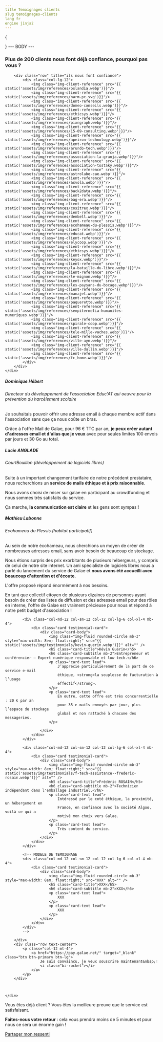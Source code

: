 ```yaml
---
title Temoignages clients
slug temoignages-clients
lang fr
engine jinja2
---
```

{

}
--- BODY ---

<section class="features-icons text-bg-light light text-center ">
    <div class="container-fluid">
        <div class="row mb-5">
            <div class="col-12">
                <h3>Plus de 200 clients</span> nous font déjà confiance, pourquoi pas vous ?</h3>
            </div>
        </div>

        <div class="row" title="ils nous font confiance">
            <div class="col-lg-12">
                <img class="img-client-reference" src="{{ static('assets/img/references/oslandia.webp')}}"/>
                <img class="img-client-reference" src="{{ static('assets/img/references/narm-pc.svg')}}"/>
                <img class="img-client-reference" src="{{ static('assets/img/references/domeo-conseils.webp')}}"/>
                <img class="img-client-reference" src="{{ static('assets/img/references/ethicsys.webp')}}"/>
                <img class="img-client-reference" src="{{ static('assets/img/references/pixngraph.webp')}}"/>
                <img class="img-client-reference" src="{{ static('assets/img/references/15-09-consulting.webp')}}"/>
                <img class="img-client-reference" src="{{ static('assets/img/references/apeiron-technology.webp')}}"/>
                <img class="img-client-reference" src="{{ static('assets/img/references/arundo-tech.webp')}}"/>
                <img class="img-client-reference" src="{{ static('assets/img/references/association-la-granja.webp')}}"/>
                <img class="img-client-reference" src="{{ static('assets/img/references/association-tostaky.webp')}}"/>
                <img class="img-client-reference" src="{{ static('assets/img/references/astrolabe-cae.webp')}}"/>
                <img class="img-client-reference" src="{{ static('assets/img/references/asvola.webp')}}"/>
                <img class="img-client-reference" src="{{ static('assets/img/references/back2data.webp')}}"/>
                <img class="img-client-reference" src="{{ static('assets/img/references/bag-era.webp')}}"/>
                <img class="img-client-reference" src="{{ static('assets/img/references/cositrex.webp')}}"/>
                <img class="img-client-reference" src="{{ static('assets/img/references/dembell.webp')}}"/>
                <img class="img-client-reference" src="{{ static('assets/img/references/ecohameau-du-plessis.webp')}}"/>
                <img class="img-client-reference" src="{{ static('assets/img/references/educat.webp')}}"/>
                <img class="img-client-reference" src="{{ static('assets/img/references/elycoop.webp')}}"/>
                <img class="img-client-reference" src="{{ static('assets/img/references/ethicsys.webp')}}"/>
                <img class="img-client-reference" src="{{ static('assets/img/references/keyox.webp')}}"/>
                <img class="img-client-reference" src="{{ static('assets/img/references/la-bataille-du-libre.webp')}}"/>
                <img class="img-client-reference" src="{{ static('assets/img/references/le-mignon.webp')}}"/>
                <img class="img-client-reference" src="{{ static('assets/img/references/les-paysans-du-bocage.webp')}}"/>
                <img class="img-client-reference" src="{{ static('assets/img/references/manajet.webp')}}"/>
                <img class="img-client-reference" src="{{ static('assets/img/references/paquerette.webp')}}"/>
                <img class="img-client-reference" src="{{ static('assets/img/references/sempiternelia-humanites-numeriques.webp')}}"/>
                <img class="img-client-reference" src="{{ static('assets/img/references/spirale-coop.webp')}}"/>
                <img class="img-client-reference" src="{{ static('assets/img/references/tele-mille-vaches.webp')}}"/>
                <img class="img-client-reference" src="{{ static('assets/img/references/ville-ayn.webp')}}"/>
                <img class="img-client-reference" src="{{ static('assets/img/references/ville-dullin.webp')}}"/>
                <img class="img-client-reference" src="{{ static('assets/img/references/fc_home.webp')}}"/>
            </div>
        </div>
    </div>
</section>


<!-- Testimonials-->
<section class="testimonials text-center bg-dark">
    <div class="container">
        <div class="row text-left">
            <div class="col-md-12 col-sm-12 col-12 col-lg-6 col-xl-4 mb-4">
                <div class="card testimonial-card">
                    <div class="card-body">
                        <img class="img-fluid rounded-circle mb-3" style="max-width: 8em; float:right;" src="{{ static('assets/img/testimonials/educ-at--dominique-hebert.webp')}}" alt="" />
                        <h5 class="card-title">Dominique Hébert</h5>
                        <h6 class="card-subtitle mb-2">Directeur du développement de l'association Educ'AT qui oeuvre pour la prévention du harcèlement scolaire</h6>
                        <p class="card-text lead">
                            Je souhaitais pouvoir offrir une adresse email à chaque membre actif
                            dans l'association sans que ça nous coûte un bras.
                        </p>
                        <p class="card-text lead">
                            Grâce à l'offre Mail de Galae, pour 96 € TTC par an, <strong>je
                            peux créer autant d'adresses email et d'alias que je veux</strong>
                            avec pour seules limites 100 envois par jours et 30 Go au total.
                        </p>
                    </div>
                </div>
            </div>
            <div class="col-md-12 col-sm-12 col-12 col-lg-6 col-xl-4 mb-4">
                <div class="card testimonial-card">
                    <div class="card-body">
                        <img class="img-fluid rounded-circle mb-3" style="max-width: 8em; float:right;" src="{{ static('assets/img/testimonials/court-bouillon--lucie-anglade.webp')}}" alt="" />
                        <h5 class="card-title">Lucie ANGLADE</h5>
                        <h6 class="card-subtitle mb-2">CourtBouillon (développement de logiciels libres)</h6>
                        <p class="card-text lead">
                            Suite à un important changement tarifaire de notre précédent
                            prestataire, nous recherchions un <strong>service de mails
                            éthique et à prix raisonnable</strong>.
                        </p>
                        <p class="card-text lead">
                            Nous avons choisi de miser sur galae en  participant au
                            crowdfunding et nous sommes très satisfaits du service.
                        </p>
                        <p class="card-text lead">
                            <img class="img-fluid rounded-circle mb-3" style="max-width: 4em; float:right;" src="{{ static('assets/img/testimonials/court-bouillon.webp')}}" alt="" />
                            Ça marche, <strong>la communication est claire</strong>
                            et les gens sont sympas&nbsp;!
                        </p>
                    </div>
                </div>
            </div>
            <div class="col-md-12 col-sm-12 col-12 col-lg-6 col-xl-4 mb-4">
                <div class="card testimonial-card">
                    <div class="card-body">
                        <img class="img-fluid rounded-circle mb-3" style="max-width: 8em; float:right;" src="{{ static('assets/img/testimonials/ecohameau-du-plessis--mathieu-labonne.webp')}}" alt="" />
                        <h5 class="card-title">Mathieu Labonne</h5>
                        <h6 class="card-subtitle mb-2">Ecohameau du Plessis (habitat participatif)</h6>
                        <p class="card-text lead">
                            Au sein de notre écohameau, nous cherchions un moyen de créer de
                            nombreuses adresses email, sans avoir besoin de beaucoup de stockage.
                        </p>
                        <p class="card-text lead">
                            Nous étions surpris des prix exorbitants de plusieurs hébergeurs, y
                            compris de celui de notre site internet. Un ami spécialiste de
                            logiciels libres nous a parlé du lancement du service de Galae et
                            <strong>nous avons été accueilli avec beaucoup d'attention et d'écoute</strong>.
                        </p>
                        <p class="card-text lead">
                            L'offre proposé répond énormément à nos besoins.
                        </p>
                        <p class="card-text lead">
                            En tant que collectif citoyen de plusieurs dizaines de personnes
                            ayant besoin de créer des listes de diffusion et des adresses email pour
                            des rôles en interne, l'offre de Galae est vraiment précieuse pour nous
                            et répond à notre petit budget d'association !
                        </p>
                    </div>
                </div>
            </div>
    
            <div class="col-md-12 col-sm-12 col-12 col-lg-6 col-xl-4 mb-4">
                <div class="card testimonial-card">
                    <div class="card-body">
                        <img class="img-fluid rounded-circle mb-3" style="max-width: 8em; float:right;" src="{{ static('assets/img/testimonials/kevin-guerin.webp')}}" alt="" />
                        <h5 class="card-title">Kévin Guérin</h5>
                        <h6 class="card-subtitle mb-2">Entrepreneur et conférencier – Expert numérique responsable et low tech.</h6>
                        <p class="card-text lead">
                            J’apprécie particulièrement de la part de ce service e-mail
                            éthique, <strong>la souplesse de facturation à l’usage
                            effectif</strong>.
                        </p>
                        <p class="card-text lead">
                            En outre, cette offre est très concurrentielle : 20 € par an
                            pour 35 e-mails envoyés par jour, plus l’espace de stockage
                            global et non rattaché à chacune des messageries.
                        </p>

                    </div>
                </div>
            </div>

            <div class="col-md-12 col-sm-12 col-12 col-lg-6 col-xl-4 mb-4">
                <div class="card testimonial-card">
                    <div class="card-body">
                        <img class="img-fluid rounded-circle mb-3" style="max-width: 8em; float:right;" src="{{ static('assets/img/testimonials/f-tech-assistance--frederic-rosain.webp')}}" alt="" />
                        <h5 class="card-title">Frédéric ROSAIN</h5>
                        <h6 class="card-subtitle mb-2">Technicien indépendant dans l'emballage industriel.</h6>
                        <p class="card-text lead">
                            Intéressé par le coté éthique, la proximité, un hébergement en
                            France, en confiance avec la société Algoo, voilà ce qui a
                            motivé mon choix vers Galae.
                        </p>
                        <p class="card-text lead">
                            Très content du service.
                        </p>
                    </div>
                </div>
            </div>

            <!-- MODELE DE TEMOIGNAGE
            <div class="col-md-12 col-sm-12 col-12 col-lg-6 col-xl-4 mb-4">
                <div class="card testimonial-card">
                    <div class="card-body">
                        <img class="img-fluid rounded-circle mb-3" style="max-width: 8em; float:right;" src="XXX" alt="" />
                        <h5 class="card-title">XXX</h5>
                        <h6 class="card-subtitle mb-2">XXX</h6>
                        <p class="card-text lead">
                            XXX
                        </p>
                        <p class="card-text lead">
                            XXX
                        </p>
                    </div>
                </div>
            </div>
            -->

        </div>
        <div class="row text-center">
            <p class="col-12 mt-4">
                <a href="https://pay.galae.net/" target="_blank" class="btn btn-primary btn-lg">
                    Je suis convaincu, je veux souscrire maintenant&nbsp;!
                    <i class="bi-rocket"></i>
                </a>
            </p>
        </div>



    </div>
</section>

<!-- Testimonials-->
<section class="testimonials text-center">
    <div class="container">
        <div class="row text-center">
            <p class="lead">
                Vous êtes déjà client ? Vous êtes la meilleure preuve que le service est satisfaisant.
            </p>
            <p class="lead">
                <strong>Faites-nous votre retour</strong> : cela vous prendra moins de 5 minutes et pour nous ce sera un énorme gain !
            </p>
            <p>
                <a  class="btn btn-primary" href="#!" onclick="this.href='mailto:hello@galae.net?subject=Galae - j\'utilise le service et voici mon retour !&body=Bonjour,%0D%0A%0D%0AJe suis utilisateur du service e-mail galae et voici mon retour :%0D%0A%0D%0A🗿 Prénom et NOM : ...%0D%0A%0D%0A🏛️ Mon rôle et mon organisation : ...%0D%0A%0D%0A✅ Ce que je trouve bien / ce qui m\'a convaincu dans le service : ...%0D%0A%0D%0A🖼️ lien vers une photo de profil ou photo en pièce jointe :%0D%0A%0D%0A----%0D%0A%0D%0A💬 Remarques et commentaires complémentaires : ...%0D%0A%0D%0A----%0D%0A%0D%0AJe suis d\'accord pour que mon témoignage soit publié sur le site interne de galae.%0D%0A%0D%0AMerci !'">Partager mon ressenti <i class="bi-send"></i></a>
            </p>
        </div>
    </div>
</section>